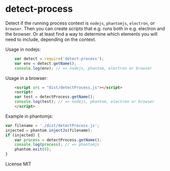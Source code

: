 # detect-process

Detect if the running process context is `nodejs`, `phantomjs`, `electron`, or `browser`. Then you can create scripts that e.g. runs both in e.g. electron and the browser. Or at least find a way to determine which elements you will need to include, depending on the context.  

Usage in nodejs: 
~~~js
    var detect = require('detect-process');
    var env = detect.getName();
    console.log(env); // => nodejs, phantom, electron or browser
~~~

Usage in a browser: 
~~~html
    <script src = "dist/detectProcess.js"></script>
    <script>
    var test = detectProcess.getName();
    console.log(test); // => nodejs, phantom, electron or browser
    </script>
~~~

Example in phantomjs: 
~~~js
var filename = './dist/detectProcess.js';
injected = phantom.injectJs(filename);
if (injected) {
    var process = detectProcess.getName();
    console.log(process); // => phantomjs
    phantom.exit(0);
}
~~~

License MIT

